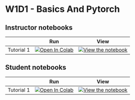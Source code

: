 # W1D1 - Basics And Pytorch

## Instructor notebooks

|   | Run | View |
| - | --- | ---- |
| Tutorial 1 | [![Open In Colab](https://colab.research.google.com/assets/colab-badge.svg)](https://colab.research.google.com/github/NeuromatchAcademy/course-content-dl/blob/main/tutorials/W1D1_BasicsAndPytorch/W1D1_Tutorial1.ipynb) | [![View the notebook](https://img.shields.io/badge/render-nbviewer-orange.svg)](https://nbviewer.jupyter.org/github/NeuromatchAcademy/course-content-dl/blob/main/tutorials/W1D1_BasicsAndPytorch/W1D1_Tutorial1.ipynb?flush_cache=true) |


## Student notebooks

|   | Run | View |
| - | --- | ---- |
| Tutorial 1 | [![Open In Colab](https://colab.research.google.com/assets/colab-badge.svg)](https://colab.research.google.com/github/NeuromatchAcademy/course-content-dl/blob/main/tutorials/W1D1_BasicsAndPytorch/student/W1D1_Tutorial1.ipynb) | [![View the notebook](https://img.shields.io/badge/render-nbviewer-orange.svg)](https://nbviewer.jupyter.org/github/NeuromatchAcademy/course-content-dl/blob/main/tutorials/W1D1_BasicsAndPytorch/student/W1D1_Tutorial1.ipynb?flush_cache=true) |

